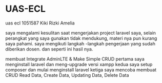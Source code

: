 # UAS-ECL
uas ecl
1051587 Kiki Rizki Amelia

saya mengalami kesulitan saat mengerjakan project laravel saya, selain perangkat yang saya gunakan tidak mendukung, materi nya pun kurang saya pahami. saya mengikuti langkah -langkah pengerjaan yang sudah diberikan dosen. dan seperti ini hasil nya.

membuat Integrate AdminLTE & Make Simple CRUD
pertama saya menginstall laravel dan meng-upgrade versi xampp
kedua saya setup composer dan mulai menginstall laravel
ketiga saya mencoba membuat CRUD Read Data, Create Data, Updating Data, Delete Data
